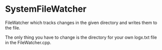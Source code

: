 # SystemFileWatcher
FileWatcher which tracks changes in the given directory and writes them to the file.

The only thing you have to change is the directory for your own logx.txt file in the FileWatcher.cpp.
